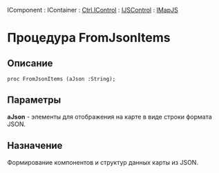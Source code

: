 ﻿---
Link: .Ctrl.IMapJS.@FromJsonItems
---

IComponent : IContainer : [Ctrl.IControl](topic:Com.Custom.ComClasses.Ctrl.IControl.Default) :
[IJSControl](topic:Com.Custom.ComClasses.Ctrl.IJSControl.Default) : [IMapJS](Default)

# Процедура FromJsonItems

## Описание

    proc FromJsonItems (aJson :String);

## Параметры

**aJson** - элементы для отображения на карте в виде строки формата JSON.

## Назначение

Формирование компонентов и структур данных карты из JSON.